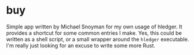 # buy

Simple app written by Michael Snoyman for my own usage of hledger. It provides
a shortcut for some common entries I make. Yes, this could be written as a
shell script, or a small wrapper around the `hledger` executable. I'm really
just looking for an excuse to write some more Rust.
